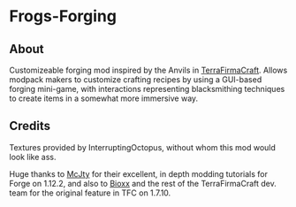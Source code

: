 # Frogs-Forging

## About
Customizeable forging mod inspired by the Anvils in [TerraFirmaCraft](http://terrafirmacraft.com/). Allows modpack makers to customize crafting recipes by using a GUI-based forging mini-game, with interactions representing blacksmithing techniques to create items in a somewhat more immersive way.

## Credits
Textures provided by InterruptingOctopus, without whom this mod would look like ass.

Huge thanks to [McJty](https://github.com/McJty) for their excellent, in depth modding tutorials for Forge on 1.12.2, and also to [Bioxx](https://github.com/Deadrik) and the rest of the TerraFirmaCraft dev. team for the original feature in TFC on 1.7.10.
